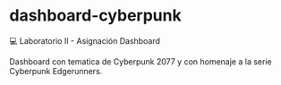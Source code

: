 # dashboard-cyberpunk
💻 Laboratorio II - Asignación Dashboard

Dashboard con tematica de Cyberpunk 2077 y con homenaje a la serie Cyberpunk Edgerunners.
